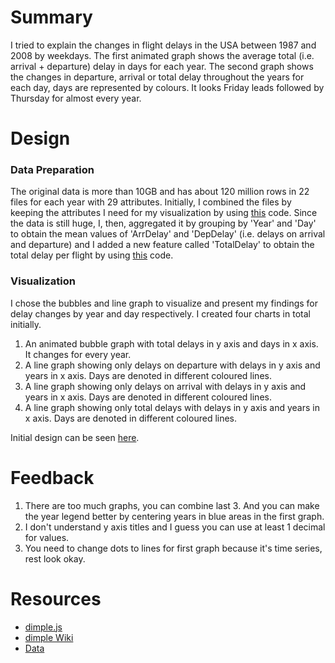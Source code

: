 # Summary
I tried to explain the changes in flight delays in the USA between 1987 and 2008 by weekdays. The first animated graph shows the average total (i.e. arrival + departure) delay in days for each year. The second graph shows the changes in departure, arrival or total delay throughout the years for each day, days are represented by colours. It looks Friday leads followed by Thursday for almost every year.

# Design
### Data Preparation
The original data is more than 10GB and has about 120 million rows in 22 files for each year with 29 attributes. Initially, I combined the files by keeping the attributes I need for my visualization by using [this](https://github.com/ddaskan/Data-Analyst-Nanodegree/blob/master/P6-Data_Visualization/data/combiner3.py) code. Since the data is still huge, I, then, aggregated it by grouping by 'Year' and 'Day' to obtain the mean values of 'ArrDelay' and 'DepDelay' (i.e. delays on arrival and departure) and I added a new feature called 'TotalDelay' to obtain the total delay per flight by using [this](https://github.com/ddaskan/Data-Analyst-Nanodegree/blob/master/P6-Data_Visualization/data/Agg.ipynb) code.

### Visualization
I chose the bubbles and line graph to visualize and present my findings for delay changes by year and day respectively. I created four charts in total initially.
1. An animated bubble graph with total delays in y axis and days in x axis. It changes for every year.
2. A line graph showing only delays on departure with delays in y axis and years in x axis. Days are denoted in different coloured lines.
3. A line graph showing only delays on arrival with delays in y axis and years in x axis. Days are denoted in different coloured lines.
4. A line graph showing only total delays with delays in y axis and years in x axis. Days are denoted in different coloured lines.

Initial design can be seen [here](http://bl.ocks.org/ddaskan/raw/d0a55c4f14f19c421000127746c0b41e/).

# Feedback
1. There are too much graphs, you can combine last 3. And you can make the year legend better by centering years in blue areas in the first graph.
2. I don't understand y axis titles and I guess you can use at least 1 decimal for values.
3. You need to change dots to lines for first graph because it's time series, rest look okay.

# Resources
* [dimple.js](http://dimplejs.org/)
* [dimple Wiki](https://github.com/PMSI-AlignAlytics/dimple/wiki)
* [Data](http://stat-computing.org/dataexpo/2009/the-data.html)
